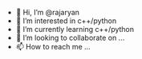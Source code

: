 - 👋 Hi, I’m @rajaryan
- 👀 I’m interested in c++/python
- 🌱 I’m currently learning c++/python
- 💞️ I’m looking to collaborate on ...
- 📫 How to reach me ...

<!---
raj4kri/raj4kri is a ✨ special ✨ repository because its `README.md` (this file) appears on your GitHub profile.
You can click the Preview link to take a look at your changes.
--->
